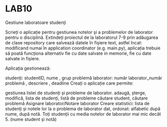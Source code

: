 # LAB10
Gestiune laboratoare studenți

Scrieți o aplicație pentru gestiunea notelor și a problemelor de laborator pentru o disciplină. Extindeți proiectul de la laboratorul 7-9 prin adăugarea de clase repository care salvează
datele în fișiere text, astfel încat: modificand numai în application coordinator (e.g. main.py),
aplicația trebuie să poată funcționa alternativ fie cu date salvate in memorie, fie cu date salvate
in fișiere.

Aplicația gestionează:

studenți: studentID, nume , grup
problemă laborator: număr laborator_număr problemă , descriere , deadline
Creați o aplicație care permite:

gestiunea listei de studenți și probleme de laborator.
adaugă, șterge, modifică, lista de studenți, listă de probleme
căutare student, căutare problemă
Asignare laborator/Notare laborator
Creare statistici:
lista de studenți și notele lor la o problema de laborator dat, ordonat: alfabetic după nume, după notă.
Toți studenții cu media notelor de laborator mai mic decât 5. (nume student și notă)
